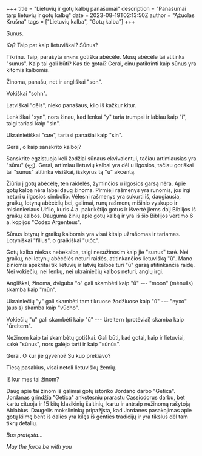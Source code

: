 +++
title = "Lietuvių ir gotų kalbų panašumai"
description = "Panašumai tarp lietuvių ir gotų kalbų"
date = 2023-08-19T02:13:50Z
author = "Ąžuolas Krušna"
tags = ["Lietuvių kalba", "Gotų kalba"]
+++

Sunus. 

Ką? Taip pat kaip lietuviškai? Sūnus?

Tikrinu. Taip, parašyta 𐍃𐌿𐌽𐌿𐍃 gotiška abėcėle. Mūsų abėcėle tai atitinka "sunus". Kaip tai gali būti? Kas tie gotai? Gerai, einu patikrinti kaip sūnus yra kitomis kalbomis.

Žinoma, panašu, net ir angliškai "son".

Vokiškai "sohn".

Latviškai "dēls", nieko panašaus, kilo iš kažkur kitur.

Lenkiškai "syn", nors žinau, kad lenkai "y" taria trumpai ir labiau kaip "i", taigi tariasi kaip "sin".

Ukrainietiškai "син", tariasi panašiai kaip "sin".

Gerai, o kaip sanskrito kalboj?

Sanskrite egzistuoja keli žodžiai sūnaus ekvivalentui, tačiau artimiausias yra "sūnu" (सूनु). Gerai, artimiau lietuvių kalbai yra dėl u ilgosios, tačiau gotiškai tai "sunus" atitinka visiškai, išskyrus tą "ū" akcentą.

Žiūriu į gotų abėcėlę, ten raidelės, žyminčios u ilgosios garsą nėra. Apie gotų kalbą nėra labai daug žinoma. Pirmieji rašmenys yra runomis, jos irgi neturi u ilgosios simbolio. Vėlesni rašmenys yra sukurti iš, daugiausia, graikų, lotynų abėcėlių bei, galimai, runų rašmenų mišinio vyskupo ir misionieriaus Ulfilo, kuris 4 a. pakrikštijo gotus ir išvertė jiems dalį Biblijos iš graikų kalbos. Dauguma žinių apie gotų kalbą ir yra iš šio Biblijos vertimo 6 a. kopijos "Codex Argenteus".

Sūnus lotynų ir graikų kalbomis yra visai kitaip užrašomas ir tariamas. Lotyniškai "filius", o graikiškai "υιός".

Gotų kalba niekas nebekalba, taigi nesužinosim kaip jie "sunus" tarė. Nei graikų, nei lotynų abėcėlės neturi raidės, atitinkančios lietuvišką "ū". Mano žiniomis apskritai tik lietuvių ir latvių kalbos turi "ū" garsą atitinkančia raidę. Nei vokiečių, nei lenkų, nei ukrainiečių kalbos neturi, anglų irgi. 

Angliškai, žinoma, dviguba "o" gali skambėti kaip "ū" --- "moon" (mėnulis) skamba kaip "mūn".

Ukrainiečių "y" gali skambėti tam tikruose žodžiuose kaip "ū" --- "вухо" (ausis) skamba kaip "vūcho".

Vokiečių "u" gali skambėti kaip "ū" --- Ureltern (protėviai) skamba kaip "ūreltern".

Nežinom kaip tai skambėtų gotiškai. Gali būti, kad gotai, kaip ir lietuviai, sakė "sūnus", nors galėjo tarti ir kaip "sūnūs".

Gerai. O kur jie gyveno? Su kuo prekiavo?

Tiesą pasakius, visai netoli lietuviškų žemių.

Iš kur mes tai žinom?

Daug apie tai žinom iš galimai gotų istoriko Jordano darbo "Getica". Jordanas grindžia "Getica" ankstesniu prarastu Cassiodorus darbu, bet kartu cituoja ir 15 kitų klasikinių šaltinių, kartu ir antraip nežinomą rašytoją Ablabius. Daugelis mokslininkų pripažįsta, kad Jordanes pasakojimas apie gotų kilmę bent iš dalies yra kilęs iš genties tradicijų ir yra tikslus dėl tam tikrų detalių.

_Bus pratęsta..._

_May the force be with you_
